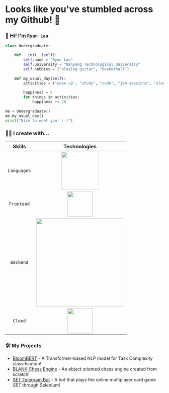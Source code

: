 # Looks like you've stumbled across my Github! :eyes:

### 👋 Hi! I'm `Ryan Lau`

```python
class Undergraduate:

    def __init__(self):
        self.name = "Ryan Lau"
        self.university = "Nanyang Technological University"
        self.hobbies = ["playing guitar", "basketball"]
    
    def my_usual_day(self):
        activities = ("wake up", "study", "code", "jam sessions", "sleep")
        
        happiness = 0
        for things in activities:
            happiness += 20
          
me = Undergraduate()
me.my_usual_day()
print("Nice to meet you! :-)")
```

### 👨‍💻 I create with...
|   Skills    |                                                  Technologies                                                   |
|:-----------:|:---------------------------------------------------------------------------------------------------------------:|
| `Languages` |                   <img width="120px" src="https://skillicons.dev/icons?i=java,python,cpp" />                    |
| `Frontend`  |                       <img width="80px" src="https://skillicons.dev/icons?i=html,css" />                        |
|  `Backend`  | <img width="280px" src="https://skillicons.dev/icons?i=git,github,sqlite,docker,fastapi,tensorflow,selenium" /> |
|   `Cloud`   |                      <img width="80px" src="https://skillicons.dev/icons?i=gcp,heroku" />                       |


### 🛠️ My Projects
* [BloomBERT](https://github.com/RyanLauQF/BloomBERT) - A Transformer-based NLP model for Task Complexity classification!
* [BLANK Chess Engine](https://github.com/RyanLauQF/BLANK-Chess) - An object oriented chess engine created from scratch!
* [SET Telegram Bot](https://github.com/RyanLauQF/set-with-friends-bot) - A bot that plays the online multiplayer card game _SET_ through Selenium!
